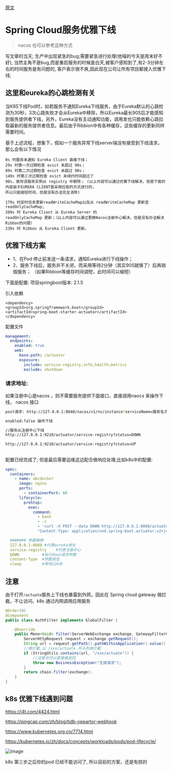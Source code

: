 [原文](https://www.jianshu.com/p/1e628a74ac90)


# Spring Cloud服务优雅下线

> nacos 也可以参考这种方式

写文章的当天; 生产中出现紧急的bug;需要紧急进行处理(他喵的今天是周末好不好), 当然主角不是bug,而是重启服务的时候是白天,被客户感知到了,有2-3分钟左右的时间服务是有问题的,
客户表示很不爽,因此现在公司让所有项目都接入优雅下线;

## 这里和eureka的心跳检测有关

当K8S下线Pod时，如若服务不通知Eureka下线服务，由于Eureka默认的心跳检测为30秒，3次心跳失败才会从Eureka中移除，所以Eureka最长90S后才能感知到服务提供者下线，另外，Eureka没有主动通知功能，调用发也只能依赖心跳拉取最新的服务提供者信息。最后由于Ribbion中有各种缓存，这些缓存的更新同样需要时间。

基于上述流程，想象下，假如一个服务异常下线server端没有接受到下线请求，那么会有以下情况

```
0s 时服务未通知 Eureka Client 直接下线； 
29s 时第一次过期检查 evict 未超过 90s； 
89s 时第二次过期检查 evict 未超过 90s； 
149s 时第三次过期检查 evict 未续约时间超过了
90s，故将该服务实例从 registry 中删除； (以上内容可以通过优雅下线解决，但是下面的内容由于EUREKA CLIENT是采用拉取的方式进行的，
所以只能缩短时间，但是没有办法完全消除)

179s 时定时任务更新readWriteCacheMap以及从 readWriteCacheMap 更新至 readOnlyCacheMap; 
209s 时 Eureka Client 从 Eureka Server 的
readOnlyCacheMap 更新；（以上内容可以通过更换Nacos注册中心解决，但是没有办法解决Ribbon的问题） 
239s 时 Ribbon 从 Eureka Client 更新。
``` 

## 优雅下线方案

- 1、在Pod 停止前发送一条请求，通知Eureka进行下线操作；
- 2、服务下线后，服务并不关闭，而采用等待2分钟（其实90S就够了）后再销毁服务； （如果Ribbion等缓存时间调短，此时间可以缩短）

下面是配置:
项目springboot版本: 2.1.5

引入依赖

```mvn
<dependency>
<groupId>org.springframework.boot</groupId>
<artifactId>spring-boot-starter-actuator</artifactId>
</dependency>
```

配置文件

```yaml
management:
  endpoints:
    enabled: true
    web:
      base-path: /actuator
      exposure:
        include: service-registry,info,health,metrics
        exclude: shutdown

```

### 请求地址:

如果注册中心是nacos ，则不需要服务提供下面接口，直接调用naocs 来操作下线，
nacos 接口

```bash
post请求: http://127.0.0.1:8848/nacos/v1/ns/instance?serviceName=服务名次&ip=ip地址&port=端口&enabled=false

enabled:false 操作下线
```

```html
//服务从注册中心下线
http://127.0.0.1:9210/actuator/service-registry?status=DOWN

http://127.0.0.1:9210/actuator/service-registry?status=UP
```

##

配置已经完成了; 但是最后需要运维这边配合做响应处理,比如k8s中的配置:

```yaml
spec:
  containers:
    - name: abcdocker
      image: nginx
      ports:
        - containerPort: 80
      lifecycle:
        preStop:
          exec:
            command:
              - bash
              - -c
              - 'curl -X POST --data DOWN http://127.0.0.1:8080/actuator/service-registry/instance-status  -H
              "Content-Type: application/vnd.spring-boot.actuator.v2+json;charset=UTF-8";sleep 120'

  ####### 参数解释
  127.0.0.1:8080 #代表eureka地址
  service-registry    #代表注册中心
  DOWN          #执行down请求参数
  Content-Type  #参数类型
  sleep         #等待120秒
```

## 注意
由于打开`/actuate`服务上下线也暴露到外网，因此在 Spring cloud gateway 做拦截，不让访问。k8s 通过内网调用应用服务

```java
@Order(0)
@Component
public class AuthFilter implements GlobalFilter {

    @Override
    public Mono<Void> filter(ServerWebExchange exchange, GatewayFilterChain chain) {
        ServerHttpRequest request = exchange.getRequest();
        String url = request.getPath().pathWithinApplication().value();
        //做拦截,以 /xxx/actuate 开头的做拦截
        if (StringUtils.contains(url, "/xxx/actuate")) {
            //这里也可以直接做返回
            throw new BusinessException("无效请求");
        }
        return chain.filter(exchange);
    }
}

```


## k8s 优雅下线遇到问题

<https://i4t.com/4424.html>

<https://pingcap.com/zh/blog/tidb-opeartor-webhook>

<https://www.kubernetes.org.cn/7714.html>

<https://kubernetes.io/zh/docs/concepts/workloads/pods/pod-lifecycle/>




![image](https://user-images.githubusercontent.com/7867225/135383823-87644f60-af81-4231-b4d3-59373814070c.png)

k8s 第三步之后你的pod 已经不能访问了,
所以目前的方案，还是有损的


